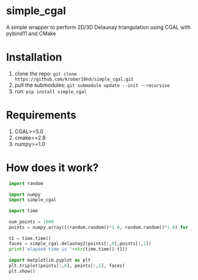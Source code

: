 # simple_cgal
A simple wrapper to perform 2D/3D Delaunay triangulation using CGAL with pybind11 and CMake

# Installation
1. clone the repo: ```git clone https://github.com/krober10nd/simple_cgal.git```
2. pull the submodules: ```git submodule update --init --recursive```
3. run: ```pip install simple_cgal```

# Requirements 
1. CGAL>=5.0 
2. cmake>=2.8
3. numpy>=1.0

# How does it work?

```python
 import random
 
 import numpy
 import simple_cgal
 
 import time
 
 num_points = 1000
 points = numpy.array([(random.random()*1.0, random.random()*1.0) for _ in range(num_points)])
 
 t1 = time.time()
 faces = simple_cgal.delaunay2(points[:,0],points[:,1])
 print('elapsed time is '+str(time.time()-t1))
 
 import matplotlib.pyplot as plt
 plt.triplot(points[:,0], points[:,1], faces)
 plt.show()
```

